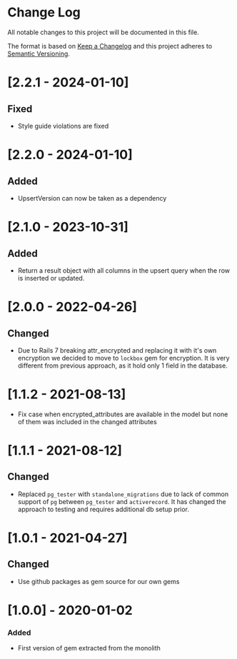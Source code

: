 # Change Log
All notable changes to this project will be documented in this file.

The format is based on [Keep a Changelog](http://keepachangelog.com/)
and this project adheres to [Semantic Versioning](http://semver.org/).

# [2.2.1 - 2024-01-10]
## Fixed
- Style guide violations are fixed

# [2.2.0 - 2024-01-10]
## Added
- UpsertVersion can now be taken as a dependency

# [2.1.0 - 2023-10-31]
## Added
- Return a result object with all columns in the upsert query when the row is inserted or updated.

# [2.0.0 - 2022-04-26]
## Changed
- Due to Rails 7 breaking attr_encrypted and replacing it with it's own encryption we decided to move to `lockbox` gem for encryption. It is very different from previous approach, as it hold only 1 field in the database.

# [1.1.2 - 2021-08-13]
- Fix case when encrypted_attributes are available in the model but none of them was included in the changed attributes

# [1.1.1 - 2021-08-12]
## Changed
- Replaced `pg_tester` with `standalone_migrations` due to lack of common support of `pg` between `pg_tester` and `activerecord`. It has changed the approach to testing and requires additional db setup prior.

# [1.0.1 - 2021-04-27]
## Changed
- Use github packages as gem source for our own gems

# [1.0.0] - 2020-01-02
### Added
- First version of gem extracted from the monolith
